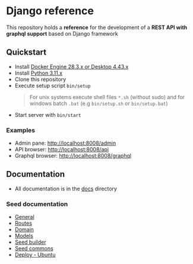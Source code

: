 # Django reference

This repository holds a **reference** for the development of a **REST API with graphql support** based on Django framework

## Quickstart

-   Install [Docker Engine 28.3.x or Desktop 4.43.x](https://docs.docker.com/engine/install/)
-   Install [Python 3.11.x](https://www.python.org/downloads/)
-   Clone this repository
-   Execute setup script `bin/setup`
    >  For unix systems execute shell files `*.sh` (without sudo) and for windows batch `.bat` (e.g `bin/setup.sh` or `bin/setup.bat`)
-   Start server with `bin/start`

### Examples

-   Admin pane: [http://localhost:8008/admin](http://localhost:8008/admin)
-   API browser: [http://localhost:8008/api](http://localhost:8008/api)
-   Graphql browser: [http://localhost:8008/graphql](http://localhost:8008/graphql)

## Documentation

-   All documentation is in the [docs](docs) directory

### Seed documentation

-   [General](docs/seed/010_general.md)
-   [Routes](docs/seed/020_routes.md)
-   [Domain](docs/seed/030_domain.md)
-   [Models](docs/seed/040_models.md)
-   [Seed builder](docs/seed/110_seed_builder.md)
-   [Seed commons](docs/seed/120_seed_commons.md)
-   [Deploy - Ubuntu](docs/seed/210_deploy_ubuntu.md)